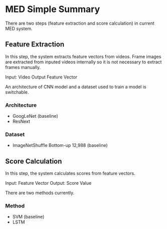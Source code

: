 # MED Simple Summary

There are two steps (feature extraction and score calculation) in current MED system.

## Feature Extraction

In this step, the system extracts feature vectors from videos.
Frame images are extracted from inputed videos internally so it is not necessary to extract frames manually.

Input: Video
Output Feature Vector

An architecture of CNN model and a dataset used to train a model is switchable.

### Architecture

- GoogLeNet (baseline)
- ResNext

### Dataset

- ImageNetShuffle Bottom-up 12,988 (baseline)

## Score Calculation

In this step, the system calculates scores from feature vectors.

Input: Feature Vector
Output: Score Value

There are two methods currently.

### Method

- SVM (baseline)
- LSTM
